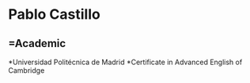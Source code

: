 Pablo Castillo
=============================================
=Academic
---------------------------------------------
*Universidad Politécnica de Madrid
*Certificate in Advanced English of Cambridge
